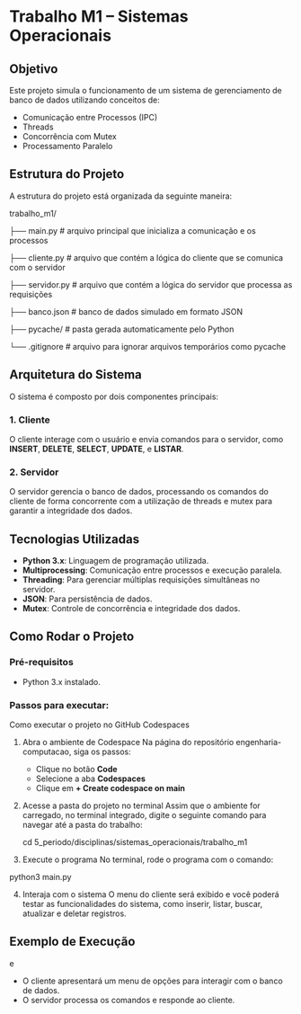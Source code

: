 # **Trabalho M1 – Sistemas Operacionais**

## **Objetivo**

Este projeto simula o funcionamento de um sistema de gerenciamento de banco de dados utilizando conceitos de:

- Comunicação entre Processos (IPC)
- Threads
- Concorrência com Mutex
- Processamento Paralelo

## **Estrutura do Projeto**

A estrutura do projeto está organizada da seguinte maneira:

trabalho_m1/

├── main.py # arquivo principal que inicializa a comunicação e os processos

├── cliente.py # arquivo que contém a lógica do cliente que se comunica com o servidor

├── servidor.py # arquivo que contém a lógica do servidor que processa as requisições

├── banco.json # banco de dados simulado em formato JSON

├── pycache/ # pasta gerada automaticamente pelo Python

└── .gitignore # arquivo para ignorar arquivos temporários como pycache

## **Arquitetura do Sistema**

O sistema é composto por dois componentes principais:

### **1. Cliente**

O cliente interage com o usuário e envia comandos para o servidor, como **INSERT**, **DELETE**, **SELECT**, **UPDATE**, e **LISTAR**.

### **2. Servidor**

O servidor gerencia o banco de dados, processando os comandos do cliente de forma concorrente com a utilização de threads e mutex para garantir a integridade dos dados.

## **Tecnologias Utilizadas**

- **Python 3.x**: Linguagem de programação utilizada.
- **Multiprocessing**: Comunicação entre processos e execução paralela.
- **Threading**: Para gerenciar múltiplas requisições simultâneas no servidor.
- **JSON**: Para persistência de dados.
- **Mutex**: Controle de concorrência e integridade dos dados.

## **Como Rodar o Projeto**

### **Pré-requisitos**

- Python 3.x instalado.

### **Passos para executar:**

Como executar o projeto no GitHub Codespaces

1. Abra o ambiente de Codespace
   Na página do repositório engenharia-computacao, siga os passos:

   - Clique no botão **Code**
   - Selecione a aba **Codespaces**
   - Clique em **+ Create codespace on main**

2. Acesse a pasta do projeto no terminal
   Assim que o ambiente for carregado, no terminal integrado, digite o seguinte comando para navegar até a pasta do trabalho:

   cd 5_periodo/disciplinas/sistemas_operacionais/trabalho_m1

3. Execute o programa
   No terminal, rode o programa com o comando:

python3 main.py

4. Interaja com o sistema
   O menu do cliente será exibido e você poderá testar as funcionalidades do sistema, como inserir, listar, buscar, atualizar e deletar registros.


## Exemplo de Execução
e
- O cliente apresentará um menu de opções para interagir com o banco de dados.
- O servidor processa os comandos e responde ao cliente.
